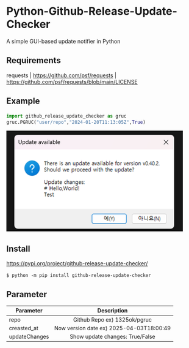 # Python-Github-Release-Update-Checker
A simple GUI-based update notifier in Python   
   
## Requirements
requests | https://github.com/psf/requests | https://github.com/psf/requests/blob/main/LICENSE   
   
## Example   
```py
import github_release_update_checker as gruc
gruc.PGRUC("user/repo","2024-01-20T11:13:05Z",True)
```
![Example](https://raw.githubusercontent.com/1325ok/Python-Github-Release-Update-Checker/main/ext/image2.png)
## Install
https://pypi.org/project/github-release-update-checker/
```console
$ python -m pip install github-release-update-checker
```

## Parameter

| Parameter  | Description |
| ------------- |:-------------:|
| repo      | Github Repo ex) 1325ok/pgruc     |
| creasted_at     | Now version date ex) 2025-04-03T18:00:49       |
| updateChanges      | Show update changes: True/False       |